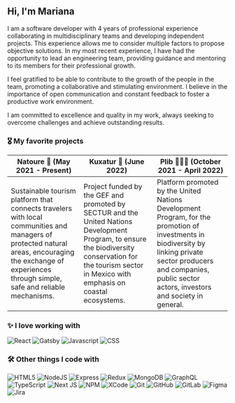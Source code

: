 ## Hi, I'm Mariana

I am a software developer with 4 years of professional experience collaborating in multidisciplinary teams and developing independent projects. This experience allows me to consider multiple factors to propose objective solutions. In my most recent experience, I have had the opportunity to lead an engineering team, providing guidance and mentoring to its members for their professional growth.

I feel gratified to be able to contribute to the growth of the people in the team, promoting a collaborative and stimulating environment. I believe in the importance of open communication and constant feedback to foster a productive work environment.

I am committed to excellence and quality in my work, always seeking to overcome challenges and achieve outstanding results.

### 🎖️ My favorite projects

| Natoure 🐆 (May 2021 - Present) | Kuxatur 🐢 (June 2022) | Plib 👩🏻‍🌾 (October 2021 - April 2022) |
|---|---|---|
| Sustainable tourism platform that connects travelers with local communities and managers of protected natural areas, encouraging the exchange of experiences through simple, safe and reliable mechanisms. | Project funded by the GEF and promoted by SECTUR and the United Nations Development Program, to ensure the biodiversity conservation for the tourism sector in Mexico with emphasis on coastal ecosystems. | Platform promoted by the United Nations Development Program, for the promotion of investments in biodiversity by linking private sector producers and companies, public sector actors, investors and society in general. |

### ✨ I love working with

<div>
  <img src="https://img.shields.io/badge/react-%2320232a.svg?style=for-the-badge&logo=react&logoColor=%2361DAFB" alt="React"/>
  <img src="https://img.shields.io/badge/Gatsby-%23663399.svg?style=for-the-badge&logo=gatsby&logoColor=white" alt="Gatsby"/>
  <img src="https://img.shields.io/badge/javascript-%23323330.svg?style=for-the-badge&logo=javascript&logoColor=%23F7DF1E" alt="Javascript"/>
  <img src="https://img.shields.io/badge/css3-%231572B6.svg?style=for-the-badge&logo=css3&logoColor=white" alt="CSS"/>
</div>

### 🛠️ Other things I code with

<div>
  <img src="https://img.shields.io/badge/html5-%23E34F26.svg?style=for-the-badge&logo=html5&logoColor=white" alt="HTML5"/>
  <img src="https://img.shields.io/badge/node.js-6DA55F?style=for-the-badge&logo=node.js&logoColor=white" alt="NodeJS"/>
  <img src="https://img.shields.io/badge/express.js-%23404d59.svg?style=for-the-badge&logo=express&logoColor=%2361DAFB" alt="Express"/>
  <img src="https://img.shields.io/badge/redux-%23593d88.svg?style=for-the-badge&logo=redux&logoColor=white" alt="Redux"/>
  <img src="https://img.shields.io/badge/MongoDB-%234ea94b.svg?style=for-the-badge&logo=mongodb&logoColor=white" alt="MongoDB"/>
  <img src="https://img.shields.io/badge/-ApolloGraphQL-311C87?style=for-the-badge&logo=apollo-graphql" alt="GraphQL"/>
  <img src="https://img.shields.io/badge/typescript-%23007ACC.svg?style=for-the-badge&logo=typescript&logoColor=white" alt="TypeScript"/>
  <img src="https://img.shields.io/badge/Next-black?style=for-the-badge&logo=next.js&logoColor=white" alt="Next JS"/>
  <img src="https://img.shields.io/badge/NPM-%23CB3837.svg?style=for-the-badge&logo=npm&logoColor=white" alt="NPM"/>
  <img src="https://img.shields.io/badge/Xcode-007ACC?style=for-the-badge&logo=Xcode&logoColor=white" alt="XCode"/>
  <img src="https://img.shields.io/badge/git-%23F05033.svg?style=for-the-badge&logo=git&logoColor=white" alt="Git"/>
  <img src="https://img.shields.io/badge/github-%23121011.svg?style=for-the-badge&logo=github&logoColor=white" alt="GitHub"/>
  <img src="https://img.shields.io/badge/gitlab-%23181717.svg?style=for-the-badge&logo=gitlab&logoColor=white" alt="GitLab"/>
  <img src="https://img.shields.io/badge/figma-%23F24E1E.svg?style=for-the-badge&logo=figma&logoColor=white" alt="Figma"/>
  <img src="https://img.shields.io/badge/jira-%230A0FFF.svg?style=for-the-badge&logo=jira&logoColor=white" alt="Jira"/>
</div>
